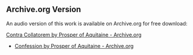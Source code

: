 ## Archive.org Version

An audio version of this work is available on Archive.org for free download:

[Contra Collatorem by Prosper of Aquitaine - Archive.org](https://archive.org/details/contra-collatorem)

* [Confession by Prosper of Aquitaine - Archive.org](https://archive.org/details/confession)